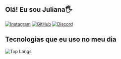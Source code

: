 ## Olá! Eu sou Juliana🖐️

[![Instagram](https://www.instagram.com/jbs_code/)](https://instagram.com/_23066_)
[![GitHub](https://img.shields.io/badge/GitHub-100000?style=for-the-badge&logo=github&logoColor=white)](https://github.com/betacrinjola)
[![Discord](https://img.shields.io/badge/Discord-7289DA?style=for-the-badge&logo=discord&logoColor=white)](https://discord.com/@me)

## Tecnologias que eu uso no meu dia

![Top Langs](https://github-readme-stats.vercel.app/api/top-langs/?username=betacrinjola&layout=compact)

